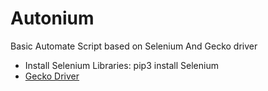 # Autonium

Basic Automate Script based on Selenium And Gecko driver
<br>
<ul>
  <li>Install Selenium Libraries: pip3 install Selenium </li>
  <li><a href="https://github.com/mozilla/geckodriver/releases">Gecko Driver</a></li>
  </ul>
